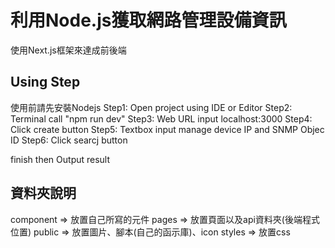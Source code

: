 # 利用Node.js獲取網路管理設備資訊
使用Next.js框架來達成前後端

## Using Step
使用前請先安裝Nodejs
Step1: Open project using IDE or Editor
Step2: Terminal call "npm run dev"
Step3: Web URL input localhost:3000
Step4: Click create button
Step5: Textbox input manage device IP and SNMP Objec ID
Step6: Click searcj button

finish then Output result

## 資料夾說明
component => 放置自己所寫的元件
pages => 放置頁面以及api資料夾(後端程式位置)
public => 放置圖片、腳本(自己的函示庫)、icon
styles => 放置css
